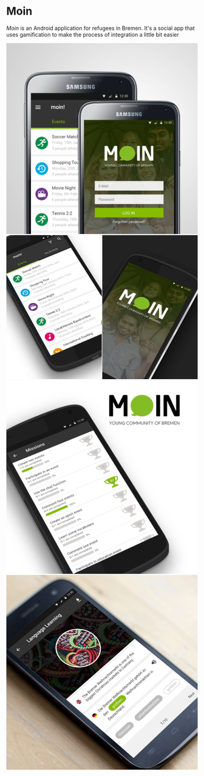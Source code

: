 # Moin

*Moin* is an Android application for refugees in Bremen. It's a social app that uses gamification to make the process of integration a little bit easier

![alt text](/uno.jpg " ")
![alt text](/dos.jpg "")
![alt text](/tres.jpg "")
![alt text](/cuatro.jpg "")
